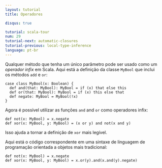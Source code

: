 ```yaml
---
layout: tutorial
title: Operadores

disqus: true

tutorial: scala-tour
num: 29
tutorial-next: automatic-closures
tutorial-previous: local-type-inference
language: pt-br
---
```


Qualquer método que tenha um único parâmetro pode ser usado como um *operador infix* em Scala. Aqui está a definição da classe `MyBool` que inclui os métodos `add` e `or`:

```tut
case class MyBool(x: Boolean) {
  def and(that: MyBool): MyBool = if (x) that else this
  def or(that: MyBool): MyBool = if (x) this else that
  def negate: MyBool = MyBool(!x)
}
```

Agora é possível utilizar as funções `and` and `or` como operadores infix:

```tut
def not(x: MyBool) = x.negate
def xor(x: MyBool, y: MyBool) = (x or y) and not(x and y)
```

Isso ajuda a tornar a definição de `xor` mais legível.

Aqui está o código correspondente em uma sintaxe de linguagem de programação orientada a objetos mais tradicional:

```tut
def not(x: MyBool) = x.negate
def xor(x: MyBool, y: MyBool) = x.or(y).and(x.and(y).negate)
```
